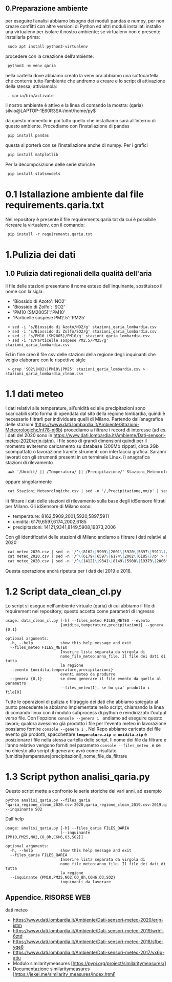## 0.Preparazione ambiente

per eseguire l’analisi abbiamo bisogno dei moduli pandas e numpy, per non creare conflitti con altre versioni di Python ed altri moduli installati installo 
una virtualenv per isolare il nostro ambiente; se virtualenv non è presente installarla prima:
``` markdown
 sudo apt install python3-virtualenv
```
procedere con la creazione dell’ambiente:
``` markdown
 python3 -m venv qaria
```
nella cartella dove abbiamo creato la venv ora abbiamo una sottocartella che conterrà tutto l’ambiente che andremo a creare e lo script di attivazione della stessa; 
attiviamola:
``` markdown
 . qaria/bin/activate
 ```
il nostro ambiente è attivo e la linea di comando la mostra:
(qaria) silvio@LAPTOP-1E60R3SA:/mnt/home/py$

da questo momento in poi tutto quello che installiamo sarà all’interno di questo ambiente.
Procediamo con l’installazione di pandas
``` markdown
 pip install pandas
```
questa si porterà con se l’installazione anche di numpy.
Per i grafici
``` markdown
 pip install matplotlib
 ```
Per la decomposizione delle serie storiche
``` markdown
 pip install statsmodels
```

# 0.1 Istallazione ambiente dal file requirements.qaria.txt
Nel repository è presente il file requirements.qaria.txt da cui è possibile ricreare la virtualenv, con il comando:
``` markdown
 pip install -r requirements.qaria.txt
```


# 1.Pulizia dei dati
## 1.0 Pulizia dati regionali della qualità dell'aria
Il file delle stazioni presentano il nome esteso dell'inquinante, sostituisco il nome con la sigla:
- 'Biossido di Azoto':'NO2'
- 'Biossido di Zolfo': 'SO2'
- 'PM10 (SM2005)':'PM10'
- 'Particelle sospese PM2.5':'PM25'
``` console
 > sed -i 's/Biossido di Azoto/NO2/g' stazioni_qaria_lombardia.csv
 > sed -i 's/Biossido di Zolfo/SO2/g' stazioni_qaria_lombardia.csv
 > sed -i 's/PM10 (SM2005)/PM10/g' stazioni_qaria_lombardia.csv
 > sed -i 's/Particelle sospese PM2.5/PM25/g' stazioni_qaria_lombardia.csv
```
Ed in fine creo il file csv delle stazioni della regione degli inquinanti che volgio elaborare con le rispettive sigle
```console
 > grep 'SO2\|NO2\|PM10\|PM25' stazioni_qaria_lombardia.csv > stazioni_qaria_lombardia_clean.csv
```

# 1.1 dati meteo
I dati relativi alle temperature, all’unidità ed alle precipitazioni sono scaricabili sotto forma di opendata  dal sito della regione lombardia, 
quindi è necessario filtrarli per individuare quelli di Milano.
Partendo dall’anagrafica delle stazioni (https://www.dati.lombardia.it/Ambiente/Stazioni-Meteorologiche/nf78-nj6b) 
procediamo a filtrare i record di interesse (ad es. i dati del 2020 sono in https://www.dati.lombardia.it/Ambiente/Dati-sensori-meteo-2020/erjn-istm). 
I file sono di grandi dimensioni quindi per il momento eviteremo caricamento su database (200Mb zippati, circa 2Gb scompattati)
o lavorazione tramite strumenti con interfaccia grafica. 
Saranni lavorati con gli strumenti presenti in un terminale Linux.
i) anagrafica stazioni di rilevamento
``` markdown
 awk '/Umidit/ || /Temperatura/ || /Precipitazione/' Stazioni_Meteorologiche.csv | awk '/,Milano/' > stazioni_meteo_MI_2020.csv
```
oppure singolarmente
``` markdown
 cat Stazioni_Meteorologiche.csv | sed -n '/,Precipitazione,mm/p' | sed -n '/,Milano/p' > stazioni_precipitazioni_MI.csv
 ```
 
ii) filtrare i dati delle stazioni di rilevamento sulla base degli idSensore filtrati per Milano.
Gli idSensore di Milano sono:
* temperature: 8162,5909,2001,5920,5897,5911
* umidità: 6179,6597,6174,2002,6185
* precipitazioni: 	14121,9341,8149,5908,19373,2006
	
Con gli identificativi delle stazioni di Milano andiamo a filtrare i dati relativi al 2020
``` markdown
 cat meteo_2020.csv | sed -n '/^\(8162\|5909\|2001\|5920\|5897\|5911\)/p' > meteo/2020/temperature_2020_mi.csv
 cat meteo_2020.csv | sed -n '/^\(6179\|6597\|6174\|2002\|6185\)/p' > meteo/2020/umidita_2020_mi.csv
 cat meteo_2020.csv | sed -n '/^\(14121\|9341\|8149\|5908\|19373\|2006\)/p' > meteo/2020/precipitazioni_2020_mi.csv
 ```
Questa operazione andrà ripetuta per i dati del 2019 e 2018.


# 1.2 Script data_clean_cl.py
Lo script si esegue nell'ambiente virtuale (qaria) di cui abbiamo il file di requirement nel repository; questo accetta come parametri di ingresso
``` console
usage: data_clean_cl.py [-h] --files_meteo FILES_METEO --evento
                        {umidita,temperature,precipitazioni} --genera {0,1}

optional arguments:
  -h, --help            show this help message and exit
  --files_meteo FILES_METEO
                        Inserire lista separata da virgola di
                        nome_file_meteo:anno_file. Il file dei dati di tutta
                        la regione
  --evento {umidita,temperature,precipitazioni}
                        eventi meteo da produrre
  --genera {0,1}        se devo generare il file evento da quello al parametro
                        --files_meteo[1], se ho gia' prodotto i file[0]
```
Tutte le operazioni di pulizia e filtraggio dei dati che abbiamo spiegato al punto precedente le abbiamo implementate nello script, chiamando la linea di comando linux con il modulo subprocess di python e reindirizzato l'output verso file. Con l'opzione ```console --genera 1 ``` andiamo ad eseguire questo lavoro; qualora avessimo già prodotto i file per l'evento meteo in lavorazione possiamo fornire ```console --genera 1 ```.
Nel Repo abbiamo caricato dei file evento già prodotti, spacchettare **`temperature.zip e umidita.zip`** e posizionare i file nella stessa cartella dello script.
Il nome dei file da filtrare e l'anno relativo vengono forniti nel parametro ```console --files_meteo ``` e se ho chiesto allo script di generare avrò come risultato [umidita|temperature|precipitazioni]_nome_file_da_filtrare

# 1.3 Script python analisi_qaria.py
Questo script mette a confronto le serie storiche dei vari anni, ad esempio

```console
python analisi_qaria.py --files_qaria "qaria_regione_clean_2020.csv:2020,qaria_regione_clean_2019.csv:2019,qaria_regione_clean_2018.csv:2018" --inquinante SO2
```
Dall'help
```console
usage: analisi_qaria.py [-h] --files_qaria FILES_QARIA
                        [--inquinante {PM10,PM25,NO2,CO_8h,C6H6,O3,SO2}]

optional arguments:
  -h, --help            show this help message and exit
  --files_qaria FILES_QARIA
                        Inserire lista separata da virgola di
                        nome_file_meteo:anno_file. Il file dei dati di tutta
                        la regione
  --inquinante {PM10,PM25,NO2,CO_8h,C6H6,O3,SO2}
                        inquinanti da lavorare
```

## Appendice. RISORSE WEB
dati meteo
- https://www.dati.lombardia.it/Ambiente/Dati-sensori-meteo-2020/erjn-istm
- https://www.dati.lombardia.it/Ambiente/Dati-sensori-meteo-2019/wrhf-6ztd
- https://www.dati.lombardia.it/Ambiente/Dati-sensori-meteo-2018/sfbe-yqe8
- https://www.dati.lombardia.it/Ambiente/Dati-sensori-meteo-2017/vx6g-atiu
- Modulo similaritymeasures [https://pypi.org/project/similaritymeasures/]
- Documentazione similaritymeasures [https://jekel.me/similarity_measures/index.html]
